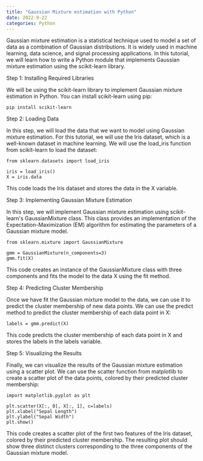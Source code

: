 ```yaml
---
title: "Gaussian Mixture estimation with Python"
date: 2022-9-22
categories: Python 
---
```

Gaussian mixture estimation is a statistical technique used to model a set of data as a combination of Gaussian distributions. It is widely used in machine learning, data science, and signal processing applications. In this tutorial, we will learn how to write a Python module that implements Gaussian mixture estimation using the scikit-learn library.

Step 1: Installing Required Libraries

We will be using the scikit-learn library to implement Gaussian mixture estimation in Python. You can install scikit-learn using pip:

```
pip install scikit-learn
```

Step 2: Loading Data

In this step, we will load the data that we want to model using Gaussian mixture estimation. For this tutorial, we will use the Iris dataset, which is a well-known dataset in machine learning. We will use the load_iris function from scikit-learn to load the dataset:

```
from sklearn.datasets import load_iris

iris = load_iris()
X = iris.data
```

This code loads the Iris dataset and stores the data in the X variable.

Step 3: Implementing Gaussian Mixture Estimation

In this step, we will implement Gaussian mixture estimation using scikit-learn's GaussianMixture class. This class provides an implementation of the Expectation-Maximization (EM) algorithm for estimating the parameters of a Gaussian mixture model.

```
from sklearn.mixture import GaussianMixture

gmm = GaussianMixture(n_components=3)
gmm.fit(X)
```

This code creates an instance of the GaussianMixture class with three components and fits the model to the data X using the fit method.

Step 4: Predicting Cluster Membership

Once we have fit the Gaussian mixture model to the data, we can use it to predict the cluster membership of new data points. We can use the predict method to predict the cluster membership of each data point in X:

```
labels = gmm.predict(X)
```

This code predicts the cluster membership of each data point in X and stores the labels in the labels variable.

Step 5: Visualizing the Results

Finally, we can visualize the results of the Gaussian mixture estimation using a scatter plot. We can use the scatter function from matplotlib to create a scatter plot of the data points, colored by their predicted cluster membership:

```
import matplotlib.pyplot as plt

plt.scatter(X[:, 0], X[:, 1], c=labels)
plt.xlabel("Sepal Length")
plt.ylabel("Sepal Width")
plt.show()
```

This code creates a scatter plot of the first two features of the Iris dataset, colored by their predicted cluster membership. The resulting plot should show three distinct clusters corresponding to the three components of the Gaussian mixture model.


